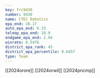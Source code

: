 ```yaml
---
key: frc9430
number: 9430
name: CTEC Robotics
epa_end: 20.17
auto_epa_end: 6.33
teleop_epa_end: 10.9
endgame_epa_end: 2.94
winrate: 0.5476
district_epa_rank: 45
district_epa_percentile: 0.6457
type: Team
---
```

[[2024orore]]
[[2024orwil]]
[[2024pncmp]]
